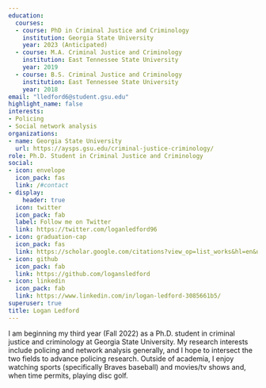 ```yaml
---
education:
  courses:
  - course: PhD in Criminal Justice and Criminology
    institution: Georgia State University
    year: 2023 (Anticipated)
  - course: M.A. Criminal Justice and Criminology
    institution: East Tennessee State University
    year: 2019
  - course: B.S. Criminal Justice and Criminology
    institution: East Tennessee State University
    year: 2018
email: "lledford6@student.gsu.edu"
highlight_name: false
interests:
- Policing
- Social network analysis
organizations:
- name: Georgia State University
  url: https://aysps.gsu.edu/criminal-justice-criminology/
role: Ph.D. Student in Criminal Justice and Criminology
social:
- icon: envelope
  icon_pack: fas
  link: /#contact
- display:
    header: true
  icon: twitter
  icon_pack: fab
  label: Follow me on Twitter
  link: https://twitter.com/loganledford96
- icon: graduation-cap
  icon_pack: fas
  link: https://scholar.google.com/citations?view_op=list_works&hl=en&user=Z9Y5uRQAAAAJ
- icon: github
  icon_pack: fab
  link: https://github.com/logansledford
- icon: linkedin
  icon_pack: fab
  link: https://www.linkedin.com/in/logan-ledford-3085661b5/
superuser: true
title: Logan Ledford
---
```


I am beginning my third year (Fall 2022) as a Ph.D. student in criminal justice and criminology at Georgia State University. My research interests include policing and network analysis generally, and I hope to intersect the two fields to advance policing research. Outside of academia, I enjoy watching sports (specifically Braves baseball) and movies/tv shows and, when time permits, playing disc golf.  
